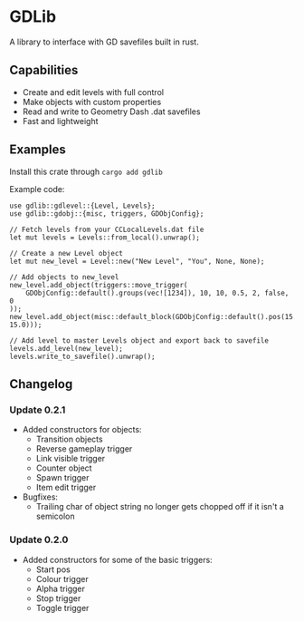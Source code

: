 # GDLib
A library to interface with GD savefiles built in rust.
 
## Capabilities
* Create and edit levels with full control
* Make objects with custom properties
* Read and write to Geometry Dash .dat savefiles
* Fast and lightweight

## Examples
Install this crate through `cargo add gdlib`

Example code:
```
use gdlib::gdlevel::{Level, Levels};
use gdlib::gdobj::{misc, triggers, GDObjConfig};

// Fetch levels from your CCLocalLevels.dat file
let mut levels = Levels::from_local().unwrap();

// Create a new Level object
let mut new_level = Level::new("New Level", "You", None, None);

// Add objects to new_level
new_level.add_object(triggers::move_trigger(
    GDObjConfig::default().groups(vec![1234]), 10, 10, 0.5, 2, false, 0
));
new_level.add_object(misc::default_block(GDObjConfig::default().pos(15.0, 15.0)));

// Add level to master Levels object and export back to savefile
levels.add_level(new_level);
levels.write_to_savefile().unwrap();
```

## Changelog

### Update 0.2.1
 * Added constructors for objects:
    * Transition objects
    * Reverse gameplay trigger
    * Link visible trigger
    * Counter object
    * Spawn trigger
    * Item edit trigger
 * Bugfixes:
    * Trailing char of object string no longer gets chopped off if it isn't a semicolon

### Update 0.2.0
 * Added constructors for some of the basic triggers:
    * Start pos
    * Colour trigger
    * Alpha trigger
    * Stop trigger
    * Toggle trigger
